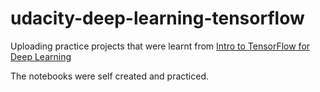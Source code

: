 # udacity-deep-learning-tensorflow

Uploading practice projects that were learnt from [Intro to TensorFlow for Deep Learning](https://www.udacity.com/course/intro-to-tensorflow-for-deep-learning--ud187)

The notebooks were self created and practiced.
